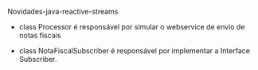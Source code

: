 Novidades-java-reactive-streams

- class Processor é responsável por simular o webservice de envio de notas fiscais

- class NotaFiscalSubscriber é responsável por implementar a Interface Subscriber. 
